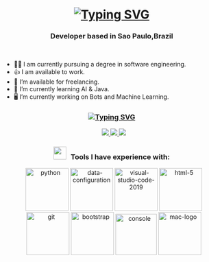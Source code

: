 <h1 align="center"><a href="https://git.io/typing-svg"><img src="https://readme-typing-svg.demolab.com?font=Roboto+Condensed&weight=900&size=55&duration=5045&pause=1000&color=00F789&vCenter=true&repeat=false&random=false&width=435&lines=Hi%2C++i'm+Pablo" alt="Typing SVG" /></a>
<h3 align="center">Developer based in Sao Paulo,Brazil </h3>


<br>


<ul>
    <li>🧑‍🎓 I am currently pursuing a degree in software engineering.</li>
    <li>👍 I am available to work.</li>
    <li>🤝 I’m available for freelancing.</li>
    <li>👾 I’m currently learning AI & Java.</li>
    <li>🖥 I’m currently working on Bots and Machine Learning.</li>
</ul>

<h3 align="center"> 
  <a href="https://git.io/typing-svg"><img src="https://readme-typing-svg.demolab.com?font=&weight=900&size=40&duration=5045&pause=1000&color=00F789&vCenter=true&repeat=false&random=false&width=435&lines=connect+with+me" alt="Typing SVG" /></a>
</h3>

<p align="center">
    <div align="center" class="icons-social" style="margin-left: 10px;">
        <a href="https://www.linkedin.com/in/pablomperezaguilar/" target="_blank">
            <img src="https://img.icons8.com/doodle/40/000000/linkedin--v2.png">
        </a>
        <a href="https://github.com/PabloPerezAguilar5" target="_blank">
            <img src="https://img.icons8.com/doodle/40/000000/github--v1.png">
        </a>
        <a href="mailto:pabloperezaguilaro@gmail.com" target="_blank">
            <img src="https://img.icons8.com/doodle/40/000000/gmail--v1.png">
        </a>
    </div>
</p>

<h3 align="center"> <img src="https://media.giphy.com/media/iY8CRBdQXODJSCERIr/giphy.gif" width="30" height="30" style="margin-right: 10px;">Tools I have experience with: </h3>

<p align="center">
    <div align="center" class="icons-social" style="margin-left: 10px;">
        <img width="100" height="100" src="https://img.icons8.com/clouds/100/python.png" alt="python"/>
        <img width="100" height="100" src="https://img.icons8.com/clouds/100/data-configuration.png" alt="data-configuration"/>
        <img width="100" height="100" src="https://img.icons8.com/plasticine/100/visual-studio-code-2019.png" alt="visual-studio-code-2019"/>
        <img width="100" height="100" src="https://img.icons8.com/plasticine/100/html-5.png" alt="html-5"/>
        <img width="100" height="100" src="https://img.icons8.com/ios-filled/100/000000/git.png" alt="git"/>
        <img width="100" height="100" src="https://img.icons8.com/plasticine/100/bootstrap.png" alt="bootstrap"/>
	<img width="96" height="96" src="https://img.icons8.com/nolan/96/console.png" alt="console"/>
	<img width="100" height="100" src="https://img.icons8.com/bubbles/100/mac-logo.png" alt="mac-logo"/>
    </div>
</p>

